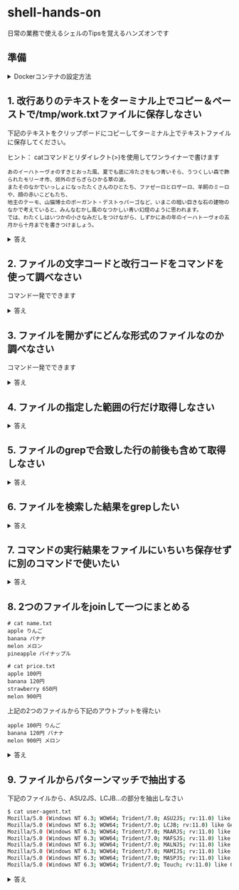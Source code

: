 # shell-hands-on
日常の業務で使えるシェルのTipsを覚えるハンズオンです

## 準備

<details>
<summary>Dockerコンテナの設定方法</summary>

dockerでCentOS7のコンテナを立ち上げましょう。`-it`オプション指定でコンテナの中にログインします。

```sh
# 「centos:7.7.1908」イメージからコンテナを起動してbashを実行する
# --rmオプションを指定しているので実行が終わったらコンテナは削除され残りません。
docker run -it --rm centos:7.7.1908 /bin/bash
```

ログインしたらまず必要なコマンドをインストールしてください

```sh
yum install -y epel-release && yum install -y nkf && yum install -y git && yum install -y file
```

このリポジトリをcloneしておいてください

```sh
git clone https://github.com/bookreadking/shell-hands-on.git
```

準備が出来たのでコマンドを試しましょう。
</details>

## 1. 改行ありのテキストをターミナル上でコピー＆ペーストで/tmp/work.txtファイルに保存しなさい

下記のテキストをクリップボードにコピーしてターミナル上でテキストファイルに保存してください。  

ヒント： catコマンドとリダイレクト(>)を使用してワンライナーで書けます

```
あのイーハトーヴォのすきとおった風、夏でも底に冷たさをもつ青いそら、うつくしい森で飾られたモリーオ市、郊外のぎらぎらひかる草の波。
またそのなかでいっしょになったたくさんのひとたち、ファゼーロとロザーロ、羊飼のミーロや、顔の赤いこどもたち、
地主のテーモ、山猫博士のボーガント・デストゥパーゴなど、いまこの暗い巨きな石の建物のなかで考えていると、みんなむかし風のなつかしい青い幻燈のように思われます。
では、わたくしはいつかの小さなみだしをつけながら、しずかにあの年のイーハトーヴォの五月から十月までを書きつけましょう。
```

<details>
<summary>答え</summary>

`ヒアドキュメント`という書き方で実現できます。

```sh
cat << EOF > /tmp/work.txt
あのイーハトーヴォのすきとおった風、夏でも底に冷たさをもつ青いそら、うつくしい森で飾られたモリーオ市、郊外のぎらぎらひかる草の波。
またそのなかでいっしょになったたくさんのひとたち、ファゼーロとロザーロ、羊飼のミーロや、顔の赤いこどもたち、
地主のテーモ、山猫博士のボーガント・デストゥパーゴなど、いまこの暗い巨きな石の建物のなかで考えていると、みんなむかし風のなつかしい青い幻燈のように思われます。
では、わたくしはいつかの小さなみだしをつけながら、しずかにあの年のイーハトーヴォの五月から十月までを書きつけましょう。
EOF
```

ファイル出力なしに、ヒアドキュメントだけをシンプルに書くとこうなります。
実行してみましょう。

```sh
<<HOGE
創業
令和元年
HOGE
```

`<<HOGE`から次に`HOGE`だけの行が出現するまでの文字列を**標準入力**として扱ってねという意味になりますが、この例ではその標準入力を何にも使ってないので
いきなり終わる感じになります。
最初の例では`EOF`のところが、次の例では`HOGE`なことに気づきましたか？  
これはどこまでがヒアドキュメントの終端かを示す目印でしかなく、どんな文字列でも良いのです。
catに標準入力を渡すと標準出力にそのまま出力することを利用して、それをファイルにリダイレクトすると改行ありでファイルに出力される寸法です。

応用で変数に突っ込むことも可能です。いちいちファイルを用意するのが面倒な場合に使ったりします。

```sh
# $()はバッククォートで囲ってコマンドを実行するのと同じ意味ですが、範囲がわかりやすいのでこちらの方がお勧め
MSG=$(cat<<EOS
hello
world
EOS
)
```

ただ、この例はzshだと改行になりましたが、bashだとhelloとworldの間が半角スペースになります。

より詳しい説明はこちら
https://qiita.com/take4s5i/items/e207cee4fb04385a9952
</details>

## 2. ファイルの文字コードと改行コードをコマンドを使って調べなさい

コマンド一発でできます

<details>
<summary>答え</summary>

```sh
nkf --guess /tmp/work.txt
```

実行すると下記のような出力が得られます
```ts
UTF-8 (LF)
```

`--guess`ファイルの中のバイトの並びを見て自動で判別しようとします。
UTF-8のBOM(0xEF,0xBB,0xBF)がファイルの先頭にあったらUTF-8だな、このバイトの並びが現れたらMS932だな、とかいう感じです。

ちなみに改行コードが混在した場合もちゃんと分かります。

```sh
echo -e "aaaa\nbbbb\r\ncccc"|nkf --guess
ASCII (MIXED NL)
```

</details>

## 3. ファイルを開かずにどんな形式のファイルなのか調べなさい

コマンド一発でできます

<details>
<summary>答え</summary>

```sh
file /tmp/work.txt
```

実行すると下記のような出力が得られます
```
/tmp/work.txt: UTF-8 Unicode text
```

[演習] 色々なファイルを調べてみよう

```sh
# file /dev/tty
/dev/tty: character special

# file /bin/sh
/bin/sh: symbolic link to `bash'

# file /bin/ls
/bin/ls: ELF 64-bit LSB executable, x86-64, version 1 (SYSV), dynamically linked (uses shared libs), for GNU/Linux 2.6.32, BuildID[sha1]=aaf05615b6c91d3cbb076af81aeff531c5d7dfd9, stripped
```

</details>

## 4. ファイルの指定した範囲の行だけ取得しなさい

<details>
<summary>答え</summary>

`sed -n 開始行,終了行p`で実現出来ます。

```
# sed -n 2,3p price.txt
banana 120円
strawberry 650円
```

</details>

## 5. ファイルのgrepで合致した行の前後も含めて取得しなさい

<details>
<summary>答え</summary>

`grep -A 前行数 -B 後行数`で実現出来ます。

```
$ grep freetype -A 2 -B 2 anaconda-post.log
No Match for argument: ethtool
No Match for argument: file
No Match for argument: freetype
No Match for argument: gettext
No Match for argument: gettext-libs
```

前後同じ行数取得したい場合は`grep -行数`でもOKです。

</details>

## 6. ファイルを検索した結果をgrepしたい

<details>
<summary>答え</summary>

```sh
$ find /etc -type f|xargs grep --color=auto CentOS
/etc/centos-release:CentOS Linux release 7.7.1908 (Core)
/etc/os-release:NAME="CentOS Linux"
/etc/os-release:PRETTY_NAME="CentOS Linux 7 (Core)"
/etc/os-release:CENTOS_MANTISBT_PROJECT="CentOS-7"
```

xargs自体は受け取った物を引数にコマンドを実行する

`ls | xargs grep あ` は `grep あ work.txt yum.log`のように動くイメージ

</details>

## 7. コマンドの実行結果をファイルにいちいち保存せずに別のコマンドで使いたい

<details>
<summary>答え</summary>

プロセス置換を使って実現可能

```sh
$ diff -y -W 10 <(for i in {1,2,3,4}; do echo $i; done) <(for i in {1,2,4,5}; do echo $i; done)
1	1
2	2
3   <
4	4
    >	5
```

</details>


## 8. 2つのファイルをjoinして一つにまとめる

```
# cat name.txt
apple りんご
banana バナナ
melon メロン
pineapple パイナップル

# cat price.txt
apple 100円
banana 120円
strawberry 650円
melon 900円
```

上記の2つのファイルから下記のアウトプットを得たい

```
apple 100円 りんご
banana 120円 バナナ
melon 900円 メロン
```

<details>
<summary>答え</summary>

デフォルトは１列目の値が合致する行をまとめてくれます。

```sh
# join <(sort price.txt) <(sort name.txt)
apple 100円 りんご
banana 120円 バナナ
melon 900円 メロン
```

</details>

## 9. ファイルからパターンマッチで抽出する
下記のファイルから、ASU2JS、LCJB...の部分を抽出しなさい

```sh
$ cat user-agent.txt
Mozilla/5.0 (Windows NT 6.3; WOW64; Trident/7.0; ASU2JS; rv:11.0) like Gecko
Mozilla/5.0 (Windows NT 6.3; WOW64; Trident/7.0; LCJB; rv:11.0) like Gecko
Mozilla/5.0 (Windows NT 6.3; WOW64; Trident/7.0; MAARJS; rv:11.0) like Gecko
Mozilla/5.0 (Windows NT 6.3; WOW64; Trident/7.0; MAFSJS; rv:11.0) like Gecko
Mozilla/5.0 (Windows NT 6.3; WOW64; Trident/7.0; MALNJS; rv:11.0) like Gecko
Mozilla/5.0 (Windows NT 6.3; WOW64; Trident/7.0; MAMIJS; rv:11.0) like Gecko
Mozilla/5.0 (Windows NT 6.3; WOW64; Trident/7.0; MASPJS; rv:11.0) like Gecko
Mozilla/5.0 (Windows NT 6.3; WOW64; Trident/7.0; Touch; rv:11.0) like Gecko
```

<details>
<summary>答え</summary>

awkのマッチで正規表現で取得する


```sh
# awk 'match($0, /Mozilla\/5.0 \(Windows NT 6\.3; WOW64; Trident\/7\.0; (.+); rv:11\.0) like Gecko/,a){print a[1]}' user-agent.txt
ASU2JS
LCJB
MAARJS
MAFSJS
MALNJS
MAMIJS
MASPJS
Touch
```
</details>
